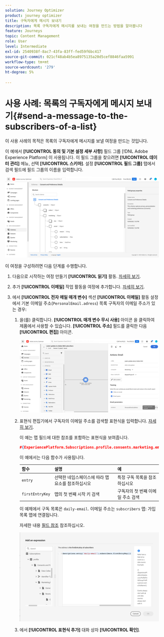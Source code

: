 ```yaml
---
solution: Journey Optimizer
product: journey optimizer
title: 구독자에게 메시지 보내기
description: 목록 구독자에게 메시지를 보내는 여정을 만드는 방법을 알아봅니다
feature: Journeys
topic: Content Management
role: User
level: Intermediate
exl-id: 2540938f-8ac7-43fa-83ff-fed59f6bc417
source-git-commit: 021cf48ab4b5ea8975135a20d5cef8846faa5991
workflow-type: tm+mt
source-wordcount: '279'
ht-degree: 5%

---
```


# 사용 사례: 목록의 구독자에게 메시지 보내기{#send-a-message-to-the-subscribers-of-a-list}

이 사용 사례의 목적은 목록의 구독자에게 메시지를 보낼 여정을 만드는 것입니다.

이 예에서 **[!UICONTROL 동의 및 기본 설정 세부 사항]** 필드 그룹 [!DNL Adobe Experience Platform] 이 사용됩니다. 이 필드 그룹을 찾으려면 **[!UICONTROL 데이터 관리]** 메뉴, 선택 **[!UICONTROL 스키마]**. 설정 **[!UICONTROL 필드 그룹]** 탭에서 검색 필드에 필드 그룹의 이름을 입력합니다.

![이 필드 그룹에는 구독 요소가 포함됩니다](assets/consent-and-preference-details-field-group.png)

이 여정을 구성하려면 다음 단계를 수행합니다.

1. 다음으로 시작하는 여정 만들기 **[!UICONTROL 읽기]** 활동. [자세히 보기](journey-gs.md).
1. 추가 **[!UICONTROL 이메일]** 작업 활동을 여정에 추가합니다. [자세히 보기](journeys-message.md).
1. 에서 **[!UICONTROL 전자 메일 매개 변수]** 섹션 **[!UICONTROL 이메일]** 활동 설정에서 기본 이메일 주소(`PersonalEmail.adress`) 목록 구독자의 이메일 주소가 있는 경우:

   1. 을(를) 클릭합니다. **[!UICONTROL 매개 변수 무시 사용]** 아이콘 을 클릭하여 제품에서 사용할 수 있습니다. **[!UICONTROL 주소]** 필드를 클릭한 다음 **[!UICONTROL 편집]** 아이콘.

      ![](assets/message-to-subscribers-uc-1.png)

   1. 표현식 편집기에서 구독자의 이메일 주소를 검색할 표현식을 입력합니다. [자세히 보기](expression/expressionadvanced.md).

      이 예는 맵 필드에 대한 참조를 포함하는 표현식을 보여줍니다.

      ```json
      #{ExperiencePlatform.Subscriptions.profile.consents.marketing.email.subscriptions.entry('daily-email').subscribers.firstEntryKey()}
      ```

      이 예에서는 다음 함수가 사용됩니다.

      | 함수 | 설명 | 예 |
      | --- | --- | --- |
      | `entry` | 선택한 네임스페이스에 따라 맵 요소를 참조하십시오 | 특정 구독 목록을 참조하십시오 |
      | `firstEntryKey` | 맵의 첫 번째 시작 키 검색 | 구독자의 첫 번째 이메일 주소 검색 |

      이 예제에서 구독 목록은 `daily-email`. 이메일 주소는 `subscribers` 맵: 가입 목록 맵에 연결됩니다.

      자세한 내용 [필드 참조](expression/field-references.md) 참조하십시오.

      ![](assets/message-to-subscribers-uc-2.png)

   1. 에서 **[!UICONTROL 표현식 추가]** 대화 상자 **[!UICONTROL 확인]**.

